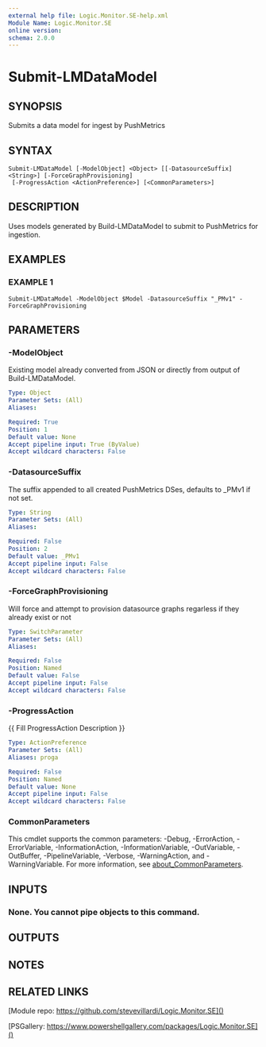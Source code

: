 ```yaml
---
external help file: Logic.Monitor.SE-help.xml
Module Name: Logic.Monitor.SE
online version:
schema: 2.0.0
---
```


# Submit-LMDataModel

## SYNOPSIS
Submits a data model for ingest by PushMetrics

## SYNTAX

```
Submit-LMDataModel [-ModelObject] <Object> [[-DatasourceSuffix] <String>] [-ForceGraphProvisioning]
 [-ProgressAction <ActionPreference>] [<CommonParameters>]
```

## DESCRIPTION
Uses models generated by Build-LMDataModel to submit to PushMetrics for ingestion.

## EXAMPLES

### EXAMPLE 1
```
Submit-LMDataModel -ModelObject $Model -DatasourceSuffix "_PMv1" -ForceGraphProvisioning
```

## PARAMETERS

### -ModelObject
Existing model already converted from JSON or directly from output of Build-LMDataModel.

```yaml
Type: Object
Parameter Sets: (All)
Aliases:

Required: True
Position: 1
Default value: None
Accept pipeline input: True (ByValue)
Accept wildcard characters: False
```

### -DatasourceSuffix
The suffix appended to all created PushMetrics DSes, defaults to _PMv1 if not set.

```yaml
Type: String
Parameter Sets: (All)
Aliases:

Required: False
Position: 2
Default value: _PMv1
Accept pipeline input: False
Accept wildcard characters: False
```

### -ForceGraphProvisioning
Will force and attempt to provision datasource graphs regarless if they already exist or not

```yaml
Type: SwitchParameter
Parameter Sets: (All)
Aliases:

Required: False
Position: Named
Default value: False
Accept pipeline input: False
Accept wildcard characters: False
```

### -ProgressAction
{{ Fill ProgressAction Description }}

```yaml
Type: ActionPreference
Parameter Sets: (All)
Aliases: proga

Required: False
Position: Named
Default value: None
Accept pipeline input: False
Accept wildcard characters: False
```

### CommonParameters
This cmdlet supports the common parameters: -Debug, -ErrorAction, -ErrorVariable, -InformationAction, -InformationVariable, -OutVariable, -OutBuffer, -PipelineVariable, -Verbose, -WarningAction, and -WarningVariable. For more information, see [about_CommonParameters](http://go.microsoft.com/fwlink/?LinkID=113216).

## INPUTS

### None. You cannot pipe objects to this command.
## OUTPUTS

## NOTES

## RELATED LINKS

[Module repo: https://github.com/stevevillardi/Logic.Monitor.SE]()

[PSGallery: https://www.powershellgallery.com/packages/Logic.Monitor.SE]()

